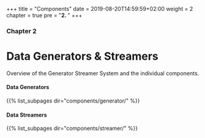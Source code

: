 +++
title = "Components"
date = 2019-08-20T14:59:59+02:00
weight = 2
chapter = true
pre = "<b>2. </b>"
+++

### Chapter 2

# Data Generators & Streamers

Overview of the Generator Streamer System and the individual components.

#### Data Generators

{{% list_subpages dir="components/generator/" %}}

#### Data Streamers

{{% list_subpages dir="components/streamer/" %}}
